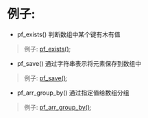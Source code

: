 # 例子:

- pf_exists()  判断数组中某个键有木有值

> 例子: [pf_exists()](./pf_exists.php);

- pf_save() 通过字符串表示将元素保存到数组中

> 例子: [pf_save()](./pf_save.php);

- pf_arr_group_by() 通过指定值给数组分组

> 例子: [pf_arr_group_by()](./pf_arr_group_by.php);

